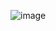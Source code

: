 ![image](https://github.com/iamshihab2020/gradient_color_generator/assets/68939980/4be88734-c99a-41be-907e-02df95c3c976)
